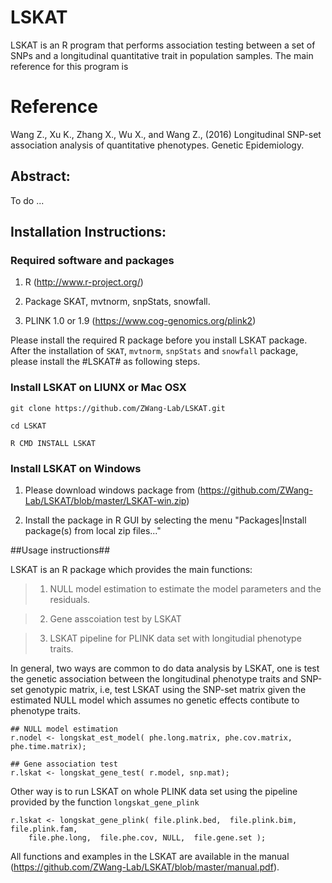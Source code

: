 # LSKAT

LSKAT is an R program that performs association testing between a set of SNPs and a longitudinal quantitative trait in population samples. The main reference for this program is

# Reference

Wang Z., Xu K., Zhang X., Wu X., and Wang Z., (2016) Longitudinal SNP-set association analysis of quantitative phenotypes. Genetic Epidemiology.

## Abstract:

To do ...

## Installation Instructions:

### Required software and packages
    
1. R (http://www.r-project.org/)
    
2. Package SKAT, mvtnorm, snpStats, snowfall.
    
3. PLINK 1.0 or 1.9 (https://www.cog-genomics.org/plink2)

Please install the required R package before you install LSKAT package. After the  installation of `SKAT`, `mvtnorm`, `snpStats` and `snowfall` package, please install the #LSKAT# as following steps.

 
### Install LSKAT on LIUNX or Mac OSX

```
git clone https://github.com/ZWang-Lab/LSKAT.git

cd LSKAT

R CMD INSTALL LSKAT

```

### Install LSKAT on Windows

1) Please download windows package from (https://github.com/ZWang-Lab/LSKAT/blob/master/LSKAT-win.zip)

2) Install the package in R GUI by selecting the menu "Packages|Install package(s) from local zip files..."

##Usage instructions##

LSKAT is an R package which provides the main functions:

> 1) NULL model estimation to estimate the model parameters and the residuals.

> 2) Gene asscoiation test by LSKAT

> 3) LSKAT pipeline for PLINK data set with longitudial phenotype traits.


In general, two ways are common to do data analysis by LSKAT, one is test the genetic association between the longitudinal phenotype traits and SNP-set genotypic matrix, i.e, test LSKAT using the SNP-set matrix given the estimated NULL model which assumes no genetic effects contibute to phenotype traits.


```
## NULL model estimation
r.nodel <- longskat_est_model( phe.long.matrix, phe.cov.matrix, phe.time.matrix);

## Gene association test
r.lskat <- longskat_gene_test( r.model, snp.mat);
```

Other way is to run LSKAT on whole PLINK data set using the pipeline provided by the function `longskat_gene_plink`


```
r.lskat <- longskat_gene_plink( file.plink.bed,  file.plink.bim,  file.plink.fam,  
    file.phe.long,  file.phe.cov, NULL,  file.gene.set );
```

All functions and examples in the LSKAT are available in the manual (https://github.com/ZWang-Lab/LSKAT/blob/master/manual.pdf).
